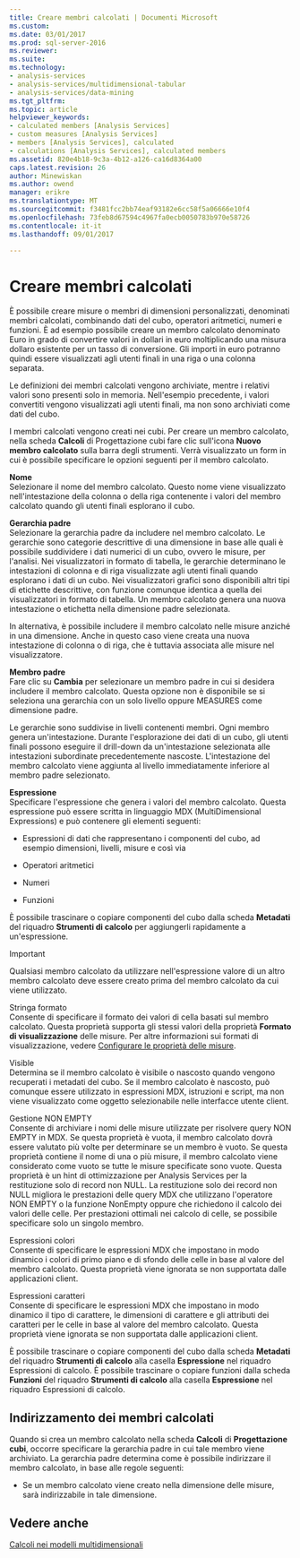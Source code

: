 ```yaml
---
title: Creare membri calcolati | Documenti Microsoft
ms.custom: 
ms.date: 03/01/2017
ms.prod: sql-server-2016
ms.reviewer: 
ms.suite: 
ms.technology:
- analysis-services
- analysis-services/multidimensional-tabular
- analysis-services/data-mining
ms.tgt_pltfrm: 
ms.topic: article
helpviewer_keywords:
- calculated members [Analysis Services]
- custom measures [Analysis Services]
- members [Analysis Services], calculated
- calculations [Analysis Services], calculated members
ms.assetid: 820e4b18-9c3a-4b12-a126-ca16d8364a00
caps.latest.revision: 26
author: Minewiskan
ms.author: owend
manager: erikre
ms.translationtype: MT
ms.sourcegitcommit: f3481fcc2bb74eaf93182e6cc58f5a06666e10f4
ms.openlocfilehash: 73feb8d67594c4967fa0ecb0050783b970e58726
ms.contentlocale: it-it
ms.lasthandoff: 09/01/2017

---
```

# <a name="create-calculated-members"></a>Creare membri calcolati
  È possibile creare misure o membri di dimensioni personalizzati, denominati membri calcolati, combinando dati del cubo, operatori aritmetici, numeri e funzioni. È ad esempio possibile creare un membro calcolato denominato Euro in grado di convertire valori in dollari in euro moltiplicando una misura dollaro esistente per un tasso di conversione. Gli importi in euro potranno quindi essere visualizzati agli utenti finali in una riga o una colonna separata.  
  
 Le definizioni dei membri calcolati vengono archiviate, mentre i relativi valori sono presenti solo in memoria. Nell'esempio precedente, i valori convertiti vengono visualizzati agli utenti finali, ma non sono archiviati come dati del cubo.  
  
 I membri calcolati vengono creati nei cubi. Per creare un membro calcolato, nella scheda **Calcoli** di Progettazione cubi fare clic sull'icona **Nuovo membro calcolato** sulla barra degli strumenti. Verrà visualizzato un form in cui è possibile specificare le opzioni seguenti per il membro calcolato.  
  
 **Nome**  
 Selezionare il nome del membro calcolato. Questo nome viene visualizzato nell'intestazione della colonna o della riga contenente i valori del membro calcolato quando gli utenti finali esplorano il cubo.  
  
 **Gerarchia padre**  
 Selezionare la gerarchia padre da includere nel membro calcolato. Le gerarchie sono categorie descrittive di una dimensione in base alle quali è possibile suddividere i dati numerici di un cubo, ovvero le misure, per l'analisi. Nei visualizzatori in formato di tabella, le gerarchie determinano le intestazioni di colonna e di riga visualizzate agli utenti finali quando esplorano i dati di un cubo. Nei visualizzatori grafici sono disponibili altri tipi di etichette descrittive, con funzione comunque identica a quella dei visualizzatori in formato di tabella. Un membro calcolato genera una nuova intestazione o etichetta nella dimensione padre selezionata.  
  
 In alternativa, è possibile includere il membro calcolato nelle misure anziché in una dimensione. Anche in questo caso viene creata una nuova intestazione di colonna o di riga, che è tuttavia associata alle misure nel visualizzatore.  
  
 **Membro padre**  
 Fare clic su **Cambia** per selezionare un membro padre in cui si desidera includere il membro calcolato. Questa opzione non è disponibile se si seleziona una gerarchia con un solo livello oppure MEASURES come dimensione padre.  
  
 Le gerarchie sono suddivise in livelli contenenti membri. Ogni membro genera un'intestazione. Durante l'esplorazione dei dati di un cubo, gli utenti finali possono eseguire il drill-down da un'intestazione selezionata alle intestazioni subordinate precedentemente nascoste. L'intestazione del membro calcolato viene aggiunta al livello immediatamente inferiore al membro padre selezionato.  
  
 **Espressione**  
 Specificare l'espressione che genera i valori del membro calcolato. Questa espressione può essere scritta in linguaggio MDX (MultiDimensional Expressions) e può contenere gli elementi seguenti:  
  
-   Espressioni di dati che rappresentano i componenti del cubo, ad esempio dimensioni, livelli, misure e così via  
  
-   Operatori aritmetici  
  
-   Numeri  
  
-   Funzioni  
  
 È possibile trascinare o copiare componenti del cubo dalla scheda **Metadati** del riquadro **Strumenti di calcolo** per aggiungerli rapidamente a un'espressione.  
  
> [!IMPORTANT]  
>  Qualsiasi membro calcolato da utilizzare nell'espressione valore di un altro membro calcolato deve essere creato prima del membro calcolato da cui viene utilizzato.  
  
 Stringa formato  
 Consente di specificare il formato dei valori di cella basati sul membro calcolato. Questa proprietà supporta gli stessi valori della proprietà **Formato di visualizzazione** delle misure. Per altre informazioni sui formati di visualizzazione, vedere [Configurare le proprietà delle misure](../../analysis-services/multidimensional-models/configure-measure-properties.md).  
  
 Visible  
 Determina se il membro calcolato è visibile o nascosto quando vengono recuperati i metadati del cubo. Se il membro calcolato è nascosto, può comunque essere utilizzato in espressioni MDX, istruzioni e script, ma non viene visualizzato come oggetto selezionabile nelle interfacce utente client.  
  
 Gestione NON EMPTY  
 Consente di archiviare i nomi delle misure utilizzate per risolvere query NON EMPTY in MDX. Se questa proprietà è vuota, il membro calcolato dovrà essere valutato più volte per determinare se un membro è vuoto. Se questa proprietà contiene il nome di una o più misure, il membro calcolato viene considerato come vuoto se tutte le misure specificate sono vuote. Questa proprietà è un hint di ottimizzazione per Analysis Services per la restituzione solo di record non NULL. La restituzione solo dei record non NULL migliora le prestazioni delle query MDX che utilizzano l'operatore NON EMPTY o la funzione NonEmpty oppure che richiedono il calcolo dei valori delle celle. Per prestazioni ottimali nei calcolo di celle, se possibile specificare solo un singolo membro.  
  
 Espressioni colori  
 Consente di specificare le espressioni MDX che impostano in modo dinamico i colori di primo piano e di sfondo delle celle in base al valore del membro calcolato. Questa proprietà viene ignorata se non supportata dalle applicazioni client.  
  
 Espressioni caratteri  
 Consente di specificare le espressioni MDX che impostano in modo dinamico il tipo di carattere, le dimensioni di carattere e gli attributi dei caratteri per le celle in base al valore del membro calcolato. Questa proprietà viene ignorata se non supportata dalle applicazioni client.  
  
 È possibile trascinare o copiare componenti del cubo dalla scheda **Metadati** del riquadro **Strumenti di calcolo** alla casella **Espressione** nel riquadro Espressioni di calcolo. È possibile trascinare o copiare funzioni dalla scheda **Funzioni** del riquadro **Strumenti di calcolo** alla casella **Espressione** nel riquadro Espressioni di calcolo.  
  
## <a name="addressing-calculated-members"></a>Indirizzamento dei membri calcolati  
 Quando si crea un membro calcolato nella scheda **Calcoli** di **Progettazione cubi**, occorre specificare la gerarchia padre in cui tale membro viene archiviato. La gerarchia padre determina come è possibile indirizzare il membro calcolato, in base alle regole seguenti:  
  
-   Se un membro calcolato viene creato nella dimensione delle misure, sarà indirizzabile in tale dimensione.  
  
## <a name="see-also"></a>Vedere anche  
 [Calcoli nei modelli multidimensionali](../../analysis-services/multidimensional-models/calculations-in-multidimensional-models.md)  
  
  
